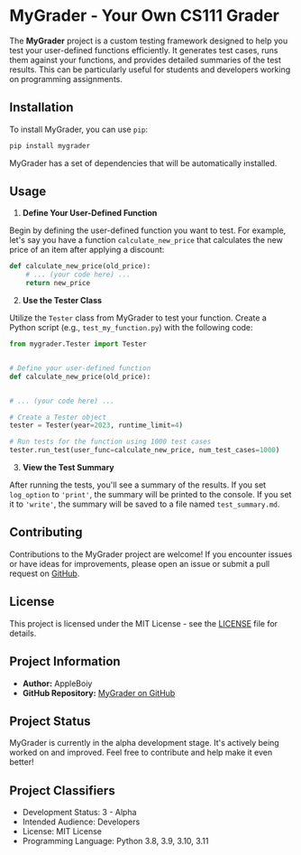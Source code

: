 # MyGrader - Your Own CS111 Grader

The **MyGrader** project is a custom testing framework designed to help you test your user-defined functions
efficiently. It generates test cases, runs them against your functions, and provides detailed summaries of the test
results. This can be particularly useful for students and developers working on programming assignments.

## Installation

To install MyGrader, you can use `pip`:

```bash
pip install mygrader
```

MyGrader has a set of dependencies that will be automatically installed.

## Usage

1. **Define Your User-Defined Function**

Begin by defining the user-defined function you want to test. For example, let's say you have a
function `calculate_new_price` that calculates the new price of an item after applying a discount:

```python
def calculate_new_price(old_price):
    # ... (your code here) ...
    return new_price
```

2. **Use the Tester Class**

Utilize the `Tester` class from MyGrader to test your function. Create a Python script (e.g., `test_my_function.py`)
with the following code:

```python
from mygrader.Tester import Tester


# Define your user-defined function
def calculate_new_price(old_price):


# ... (your code here) ...

# Create a Tester object
tester = Tester(year=2023, runtime_limit=4)

# Run tests for the function using 1000 test cases
tester.run_test(user_func=calculate_new_price, num_test_cases=1000)
```

3. **View the Test Summary**

After running the tests, you'll see a summary of the results. If you set `log_option` to `'print'`, the summary will be
printed to the console. If you set it to `'write'`, the summary will be saved to a file named `test_summary.md`.

## Contributing

Contributions to the MyGrader project are welcome! If you encounter issues or have ideas for improvements, please open
an issue or submit a pull request on [GitHub](https://github.com/AppleBoiy/my-grader).

## License

This project is licensed under the MIT License - see the [LICENSE](LICENSE) file for details.

## Project Information

- **Author:** AppleBoiy
- **GitHub Repository:** [MyGrader on GitHub](https://github.com/AppleBoiy/my-grader)

## Project Status

MyGrader is currently in the alpha development stage. It's actively being worked on and improved. Feel free to
contribute and help make it even better!

## Project Classifiers

- Development Status: 3 - Alpha
- Intended Audience: Developers
- License: MIT License
- Programming Language: Python 3.8, 3.9, 3.10, 3.11


